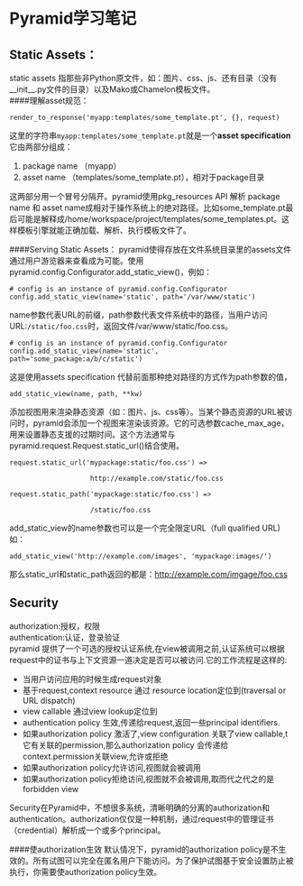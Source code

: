 Pyramid学习笔记
========================
Static Assets：
------------------------------
static assets 指那些非Python原文件，如：图片、css、js、还有目录（没有__init__.py文件的目录）以及Mako或Chamelon模板文件。  
####理解asset规范：

    render_to_response('myapp:templates/some_template.pt', {}, request)
这里的字符串`myapp:templates/some_template.pt`就是一个**asset specification**它由两部分组成：  
1. package name （myapp）
2. asset name （templates/some_template.pt），相对于package目录

这两部分用一个冒号分隔开。pyramid使用pkg_resources API 解析 package name 和 asset name成相对于操作系统上的绝对路径。比如some_template.pt最后可能是解释成/home/workspace/project/templates/some_templates.pt。这样模板引擎就能正确加载、解析、执行模板文件了。  

####Serving Static Assets：
pyramid使得存放在文件系统目录里的assets文件通过用户游览器来查看成为可能。使用pyramid.config.Configurator.add_static_view()，例如：

    # config is an instance of pyramid.config.Configurator
    config.add_static_view(name='static', path='/var/www/static')

name参数代表URL的前缀，path参数代表文件系统中的路径，当用户访问URL:`/static/foo.css`时，返回文件/var/www/static/foo.css。  

    # config is an instance of pyramid.config.Configurator
    config.add_static_view(name='static', path='some_package:a/b/c/static')
这是使用assets specification 代替前面那种绝对路径的方式作为path参数的值，  
 
    add_static_view(name, path, **kw)
添加视图用来渲染静态资源（如：图片、js、css等）。当某个静态资源的URL被访问时，pyramid会添加一个视图来渲染该资源。它的可选参数cache_max_age，用来设置静态支援的过期时间。这个方法通常与pyramid.request.Request.static_url()结合使用。  

    request.static_url('mypackage:static/foo.css') =>

                        http://example.com/static/foo.css

    request.static_path('mypackage:static/foo.css') =>

                        /static/foo.css

add_static_view的name参数也可以是一个完全限定URL（full qualified URL) 如：  

    add_static_view('http://example.com/images', 'mypackage:images/')

那么static_url和static_path返回的都是：http://example.com/imgage/foo.css



Security
--------------------------------------------
authorization:授权，权限  
authentication:认证，登录验证  
pyramid 提供了一个可选的授权认证系统,在view被调用之前,认证系统可以根据request中的证书与上下文资源一道决定是否可以被访问.它的工作流程是这样的:  

* 当用户访问应用的时候生成request对象
* 基于request,context resource 通过 resource location定位到(traversal or URL dispatch)
* view callable 通过view lookup定位到 
* authentication policy 生效,传递给request,返回一些principal identifiers.
* 如果authorization policy 激活了,view configuration 关联了view callable,t它有关联的permission,那么authorization policy 会传递给context.permission关联view,允许或拒绝
* 如果authorization policy允许访问,视图就会被调用
* 如果authorization policy拒绝访问,视图就不会被调用,取而代之代之的是forbidden view

Security在Pyramid中，不想很多系统，清晰明确的分离的authorization和authentication。authorization仅仅是一种机制，通过request中的管理证书（credential）解析成一个或多个principal。

####使authorization生效
默认情况下，pyramid的authorization policy是不生效的。所有试图可以完全在匿名用户下能访问。为了保护试图基于安全设置防止被执行，你需要使authorization policy生效。  




 
